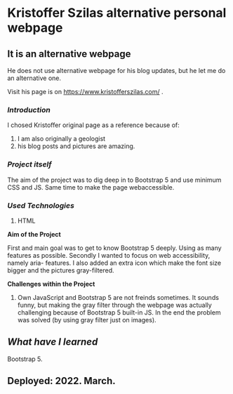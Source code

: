 # Kristoffer Szilas alternative personal webpage
## It is an alternative webpage

He does not use alternative webpage for his blog updates, but he let me do an alternative one.

Visit his page is on  https://www.kristofferszilas.com/ .
### **_Introduction_**
I chosed Kristoffer original page as a reference because of:
 1. I am also originally a geologist
 2. his blog posts and pictures are amazing.

 ### **_Project itself_** 
 The aim of the project was to dig deep in to Bootstrap 5 and use minimum CSS and JS. Same time to make the page webaccessible.
 ### **_Used Technologies_**
 1. HTML

**Aim of the Project**

First and main goal was to get to know Bootstrap 5 deeply. Using as many features as possible.
Secondly I wanted to focus on web accessibility, namely aria- features. I also added an extra icon which make the font size bigger and the pictures gray-filtered. 

**Challenges within the Project**

1. Own JavaScript and Bootstrap 5 are not freinds sometimes. It sounds funny, but making the gray filter through the webpage was actually challenging because of Bootstrap 5 built-in JS. In the end the problem was solved (by using gray filter just on images).

## **_What have I learned_**
Bootstrap 5.

## Deployed: 2022. March.
